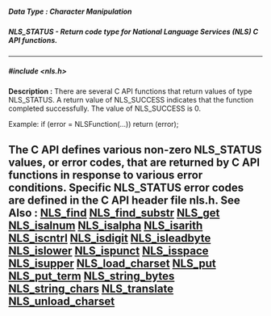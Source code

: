 ##### Data Type : Character Manipulation
##### NLS_STATUS - Return code type for National Language Services (NLS) C API functions.
---
##### #include <nls.h>
**Description :**
There are several C API functions that return values of type NLS_STATUS. A 
return value of NLS_SUCCESS indicates that the function completed successfully. 
The value of NLS_SUCCESS is 0.

Example:
if (error = NLSFunction(...))
     return (error);

The C API defines various non-zero NLS_STATUS values, or error codes, that are 
returned by C API functions in response to various error conditions. Specific 
NLS_STATUS error codes are defined in the C API header file nls.h.
**See Also :**
[NLS_find](D:/md_files/NLS_find.md)
[NLS_find_substr](D:/md_files/NLS_find_substr.md)
[NLS_get](D:/md_files/NLS_get.md)
[NLS_isalnum](D:/md_files/NLS_isalnum.md)
[NLS_isalpha](D:/md_files/NLS_isalpha.md)
[NLS_isarith](D:/md_files/NLS_isarith.md)
[NLS_iscntrl](D:/md_files/NLS_iscntrl.md)
[NLS_isdigit](D:/md_files/NLS_isdigit.md)
[NLS_isleadbyte](D:/md_files/NLS_isleadbyte.md)
[NLS_islower](D:/md_files/NLS_islower.md)
[NLS_ispunct](D:/md_files/NLS_ispunct.md)
[NLS_isspace](D:/md_files/NLS_isspace.md)
[NLS_isupper](D:/md_files/NLS_isupper.md)
[NLS_load_charset](D:/md_files/NLS_load_charset.md)
[NLS_put](D:/md_files/NLS_put.md)
[NLS_put_term](D:/md_files/NLS_put_term.md)
[NLS_string_bytes](D:/md_files/NLS_string_bytes.md)
[NLS_string_chars](D:/md_files/NLS_string_chars.md)
[NLS_translate](D:/md_files/NLS_translate.md)
[NLS_unload_charset](D:/md_files/NLS_unload_charset.md)
---

